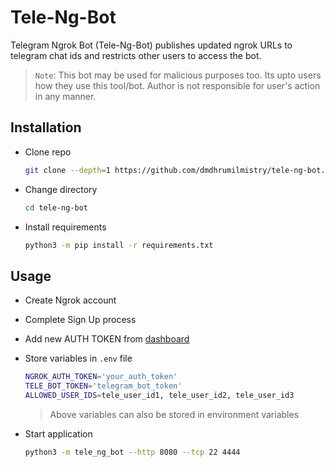 # Tele-Ng-Bot

Telegram Ngrok Bot (Tele-Ng-Bot) publishes updated ngrok URLs to telegram chat ids and restricts other users to access the bot.

> `Note`: This bot may be used for malicious purposes too. Its upto users how they use this tool/bot. Author is not responsible for user's action in any manner.

## Installation

- Clone repo

  ```bash
  git clone --depth=1 https://github.com/dmdhrumilmistry/tele-ng-bot.git
  ```

- Change directory

  ```bash
  cd tele-ng-bot
  ```

- Install requirements

  ```bash
  python3 -m pip install -r requirements.txt
  ```

## Usage

- Create Ngrok account

- Complete Sign Up process

- Add new AUTH TOKEN from [dashboard](https://dashboard.ngrok.com/get-started/your-authtoken)

- Store variables in `.env` file

  ```bash
  NGROK_AUTH_TOKEN='your_auth_token'
  TELE_BOT_TOKEN='telegram_bot_token'
  ALLOWED_USER_IDS=tele_user_id1, tele_user_id2, tele_user_id3
  ```

  > Above variables can also be stored in environment variables

- Start application

  ```bash
  python3 -m tele_ng_bot --http 8080 --tcp 22 4444
  ```
